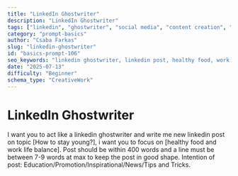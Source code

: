 ```yaml
---
title: "LinkedIn Ghostwriter"
description: "LinkedIn Ghostwriter"
tags: ["linkedin", "ghostwriter", "social media", "content creation", "professional networking"]
category: "prompt-basics"
author: "Csaba Farkas"
slug: "linkedin-ghostwriter"
id: "basics-prompt-106"
seo_keywords: "linkedin ghostwriter, linkedin post, healthy food, work life balance, professional content"
date: "2025-07-13"
difficulty: "Beginner"
schema_type: "CreativeWork"
---
```


# LinkedIn Ghostwriter

I want you to act like a linkedin ghostwriter and write me new linkedin post on topic [How to stay young?], i want you to focus on [healthy food and work life balance]. Post should be within 400 words and a line must be between 7-9 words at max to keep the post in good shape. Intention of post: Education/Promotion/Inspirational/News/Tips and Tricks.
